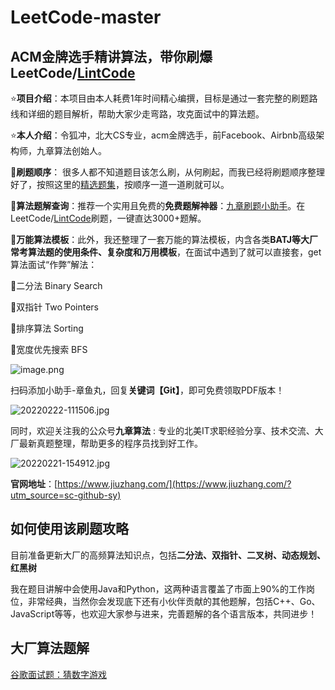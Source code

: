 # LeetCode-master
## ACM金牌选手精讲算法，带你刷爆LeetCode/[LintCode](https://www.lintcode.com/?utm_source=sc-github-sy)

⭐**项目介绍**：本项目由本人耗费1年时间精心编撰，目标是通过一套完整的刷题路线和详细的题目解析，帮助大家少走弯路，攻克面试中的算法题。

⭐**本人介绍**：令狐冲，北大CS专业，acm金牌选手，前Facebook、Airbnb高级架构师，九章算法创始人。


🎈**刷题顺序**： 很多人都不知道题目该怎么刷，从何刷起，而我已经将刷题顺序整理好了，按照这里的[精选题集](https://www.lintcode.com/collection/192/?utm_source=sc-github-sy)，按顺序一道一道刷就可以。

🎈**算法题解查询**：推荐一个实用且免费的**免费题解神器**：[九章刷题小助手](https://www.jiuzhang.com/problem/?utm_source=sc-github-sy)。在LeetCode/[LintCode](https://www.lintcode.com/?utm_source=sc-github-sy)刷题，一键直达3000+题解。

🎈**万能算法模板**：此外，我还整理了一套万能的算法模板，内含各类**BATJ等大厂常考算法题的使用条件、复杂度和万用模板**，在面试中遇到了就可以直接套，get算法面试“作弊”解法：

📌⼆分法 Binary Search

📌双指针 Two Pointers

📌排序算法 Sorting

📌宽度优先搜索 BFS

![image.png](https://upload-images.jianshu.io/upload_images/24356384-ee5d54b27eb8f244.png?imageMogr2/auto-orient/strip%7CimageView2/2/w/1240)

扫码添加小助手-章鱼丸，回复**关键词【Git】**，即可免费领取PDF版本！

![20220222-111506.jpg](https://upload-images.jianshu.io/upload_images/24356384-1552bfd6534ee1d1.jpg?imageMogr2/auto-orient/strip%7CimageView2/2/w/1240)

同时，欢迎关注我的公众号**九章算法** : 专业的北美IT求职经验分享、技术交流、大厂最新真题整理，帮助更多的程序员找到好工作。

![20220221-154912.jpg](https://upload-images.jianshu.io/upload_images/24356384-80aea596073cced2.jpg?imageMogr2/auto-orient/strip%7CimageView2/2/w/1240)

**官网地址**：[https://www.jiuzhang.com/](https://www.jiuzhang.com/?utm_source=sc-github-sy)

## 如何使用该刷题攻略

目前准备更新大厂的高频算法知识点，包括**二分法、双指针、二叉树、动态规划、红黑树**

我在题目讲解中会使用Java和Python，这两种语言覆盖了市面上90%的工作岗位，非常经典，当然你会发现底下还有小伙伴贡献的其他题解，包括C++、Go、JavaScript等等，也欢迎大家参与进来，完善题解的各个语言版本，共同进步！

## 大厂算法题解
[谷歌面试题：猜数字游戏](https://github.com/ninechapter-algorithm/LeetCode-master/blob/main/problem/%E8%B0%B7%E6%AD%8C%E9%9D%A2%E8%AF%95%E9%A2%98%EF%BC%9A%E7%8C%9C%E6%95%B0%E5%AD%97%E6%B8%B8%E6%88%8F.md)
